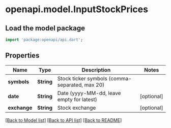 # openapi.model.InputStockPrices

## Load the model package
```dart
import 'package:openapi/api.dart';
```

## Properties
Name | Type | Description | Notes
------------ | ------------- | ------------- | -------------
**symbols** | **String** | Stock ticker symbols (comma-separated, max 20) | 
**date** | **String** | Date (yyyy-MM-dd, leave empty for latest) | [optional] 
**exchange** | **String** | Stock exchange | [optional] 

[[Back to Model list]](../README.md#documentation-for-models) [[Back to API list]](../README.md#documentation-for-api-endpoints) [[Back to README]](../README.md)


